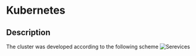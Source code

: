 # Kubernetes
## Description
The cluster was developed according to the following scheme
![Serevices](https://user-images.githubusercontent.com/22801657/123823486-eaa9ea00-d905-11eb-8188-96b1bdea468c.png)
